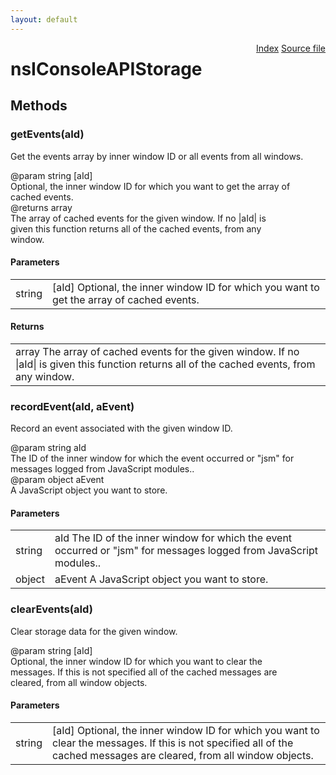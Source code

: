 ```yaml
---
layout: default
---
```

<div class='links' style='float:right'><a href="../index.html">Index</a>
<a href="http://dxr.mozilla.org/mozilla-central/source/dom/base/nsIConsoleAPIStorage.idl">Source file</a>
</div>

# nsIConsoleAPIStorage #

## Methods ##

### getEvents(aId) ###
  
Get the events array by inner window ID or all events from all windows.  
  
@param string [aId]  
       Optional, the inner window ID for which you want to get the array of  
       cached events.  
@returns array  
         The array of cached events for the given window. If no |aId| is  
         given this function returns all of the cached events, from any  
         window.  
  

#### Parameters ####

<table>

<tr>
<td>string</td>
<td>[aId]  
       Optional, the inner window ID for which you want to get the array of  
       cached events.  
</td>
</tr>

</table>

#### Returns ####

<table>

<tr>
<td>array  
         The array of cached events for the given window. If no |aId| is  
         given this function returns all of the cached events, from any  
         window.  
</td>
</tr>

</table>

### recordEvent(aId, aEvent) ###
  
Record an event associated with the given window ID.  
  
@param string aId  
       The ID of the inner window for which the event occurred or "jsm" for  
       messages logged from JavaScript modules..  
@param object aEvent  
       A JavaScript object you want to store.  
  

#### Parameters ####

<table>

<tr>
<td>string</td>
<td>aId  
       The ID of the inner window for which the event occurred or "jsm" for  
       messages logged from JavaScript modules..  
</td>
</tr>

<tr>
<td>object</td>
<td>aEvent  
       A JavaScript object you want to store.  
</td>
</tr>

</table>

### clearEvents(aId) ###
  
Clear storage data for the given window.  
  
@param string [aId]  
       Optional, the inner window ID for which you want to clear the  
       messages. If this is not specified all of the cached messages are  
       cleared, from all window objects.  
  

#### Parameters ####

<table>

<tr>
<td>string</td>
<td>[aId]  
       Optional, the inner window ID for which you want to clear the  
       messages. If this is not specified all of the cached messages are  
       cleared, from all window objects.  
</td>
</tr>

</table>
